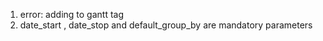 1. error: adding to gantt tag <!-- create="0"
                delete="0" sample="1"
                progress="progress" plan="0" -->
2. date_start , date_stop and default_group_by are mandatory parameters